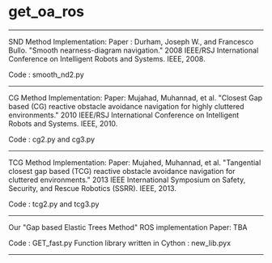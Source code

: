 # get_oa_ros
-------------------------------------------------------------------------------------------------------------------------------------------------------------------

SND Method Implementation:
Paper : Durham, Joseph W., and Francesco Bullo. "Smooth nearness-diagram navigation." 2008 IEEE/RSJ International Conference on Intelligent Robots and Systems. IEEE, 2008.

Code : smooth_nd2.py

-------------------------------------------------------------------------------------------------------------------------------------------------------------------

CG Method Implementation:
Paper: Mujahad, Muhannad, et al. "Closest Gap based (CG) reactive obstacle avoidance navigation for highly cluttered environments." 2010 IEEE/RSJ International Conference on Intelligent Robots and Systems. IEEE, 2010.

Code : cg2.py and cg3.py

-------------------------------------------------------------------------------------------------------------------------------------------------------------------
TCG Method Implementation:
Paper: Mujahed, Muhannad, et al. "Tangential closest gap based (TCG) reactive obstacle avoidance navigation for cluttered environments." 2013 IEEE International Symposium on Safety, Security, and Rescue Robotics (SSRR). IEEE, 2013.

Code : tcg2.py and tcg3.py

-------------------------------------------------------------------------------------------------------------------------------------------------------------------
Our "Gap based Elastic Trees Method" ROS implementation
Paper: TBA

Code : GET_fast.py
Function library written in Cython : new_lib.pyx

-------------------------------------------------------------------------------------------------------------------------------------------------------------------


